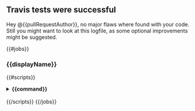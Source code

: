 ## Travis tests were successful
Hey @{{pullRequestAuthor}},
 no major flaws where found with your code. Still you might want to look at this logfile, as some optional improvements might be suggested.

{{#jobs}}
### {{displayName}}
{{#scripts}}
<details>
  <summary>
    <strong>
     {{command}}
    </strong>
  </summary>

```
{{&contents}}
```
</details>
<br />
{{/scripts}}
{{/jobs}}
